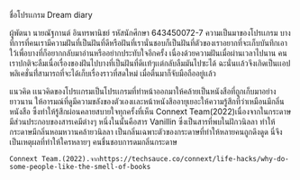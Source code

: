 ชื่อโปรเเกรม 
Dream diary

ผู้พัตนา นายณัฐกานต์ อินทรพานิชย์ รหัสนักศึกษา 643450072-7
  ความเป็นมาของโปรเเกรม บางที่การที่คนเรามีความฝันที่เป็นฝันที่ดีหรือฝันที่เรานั่นชอบก็เป็นฝันที่ตัวของเราอยากที่จะเก็บบันทึกเอาใว้เพื่อบางที่ก็อยากกลับมาอ่านหรืออย่ากประทับใจอีกครั้ง
  เนื่องด้วยความฝันเมื่อผ่านเวลาไปนาน คนเราปกติจะลืมเนื่อเรื่องของฝันไปบางที่เป็นฝันที่ดีเเท้ๆเเต่กลับลืมมันไปซะได้ ฉะนั่นเเล้วจึงเกิดเป็นเเอปพลิเคชั่นที่่สามารถที่จะได้เก็บเรื่องราวที่สดใหม่
  เมื่อตื่นมาก็จับมือถืออยู่เเล้ว
  

   แนวคิด 
   เเนวคิดของโปรเเกรมเป็นโปรเเกรมที่ทำหน้าออกมาให้คล้ายเป็นหนังสือที่ถูกเก็บมาอย่างยาวนาน ให้อารมณ์ที่ดูมีความขลังของตัวเองเเละหน้าหนังสึออายุเยอะให้ความรู้สึกที่ว่าเหมือนมีกลิ่นหนังสือ
   ซึ้งทำให้รู้สึกผ่อนคลายสบายใจทุกครั้งที่เห็น
         Connext Team(2022)เนื่องจากในกระดาษมีส่วนประกอบของสารเคมีต่างๆ หนึ่งในนั้นคือสาร Vanillin ซึ่งเป็นสารที่พบในฝักวนิลลา ทำให้กระดาษมีกลิ่นหอมหวานคล้ายวนิลลา เป็นกลิ่นเฉพาะตัวของกระดาษที่ทำให้หลายคนถูกดึงดูด 
   นี่จึงเป็นเหตุผลที่ทำให้ใครหลายๆ คนชื่นชอบการดมกลิ่นกระดาษ

    Connext Team.(2022).จากhttps://techsauce.co/connext/life-hacks/why-do-some-people-like-the-smell-of-books
